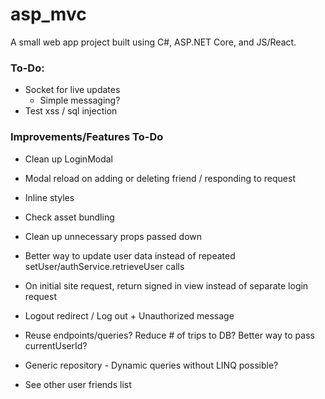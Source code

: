 # asp_mvc

A small web app project built using C#, ASP.NET Core, and JS/React.

### **To-Do**:
* Socket for live updates
    - Simple messaging?
* Test xss / sql injection

### **Improvements/Features To-Do**
* Clean up LoginModal
* Modal reload on adding or deleting friend / responding to request
* Inline styles
* Check asset bundling
* Clean up unnecessary props passed down
* Better way to update user data instead of repeated setUser/authService.retrieveUser calls

* On initial site request, return signed in view instead of separate login request
* Logout redirect / Log out + Unauthorized message
* Reuse endpoints/queries? Reduce # of trips to DB? Better way to pass currentUserId?
* Generic repository - Dynamic queries without LINQ possible?
* See other user friends list